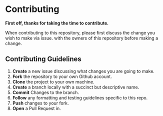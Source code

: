 # Contributing

**First off, thanks for taking the time to contribute.**

When contributing to this repository, please first discuss the change you wish to make via issue. 
with the owners of this repository before making a change.

## Contributing Guidelines

1. **Create** a new issue discussing what changes you are going to make.
2. **Fork** the repository to your own Github account.
3. **Clone** the project to your own machine.
4. **Create** a branch locally with a succinct but descriptive name.
5. **Commit** Changes to the branch.
6. **Follow** any formatting and testing guidelines specific to this repo.
7. **Push** changes to your fork.
8. **Open** a Pull Request in.
